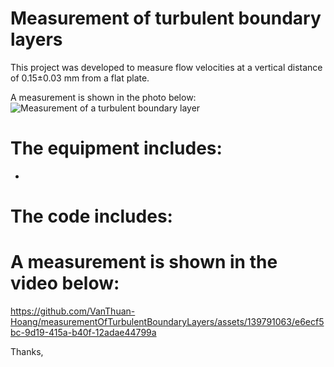 # Measurement of turbulent boundary layers

This project was developed to measure flow velocities at a vertical distance of 0.15±0.03 mm from a flat plate.

A measurement is shown in the photo below:
![Measurement of a turbulent boundary layer](https://github.com/VanThuan-Hoang/measurementOfTurbulentBoundaryLayers/assets/139791063/a365f942-2ffb-4ede-8066-31bf0496e495)

# The equipment includes:
+ 

# The code includes:

# A measurement is shown in the video below:
https://github.com/VanThuan-Hoang/measurementOfTurbulentBoundaryLayers/assets/139791063/e6ecf5bc-9d19-415a-b40f-12adae44799a

Thanks,
